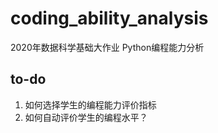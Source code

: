 # coding_ability_analysis
2020年数据科学基础大作业 Python编程能力分析

## to-do
1. 如何选择学生的编程能力评价指标
2. 如何自动评价学生的编程水平？

